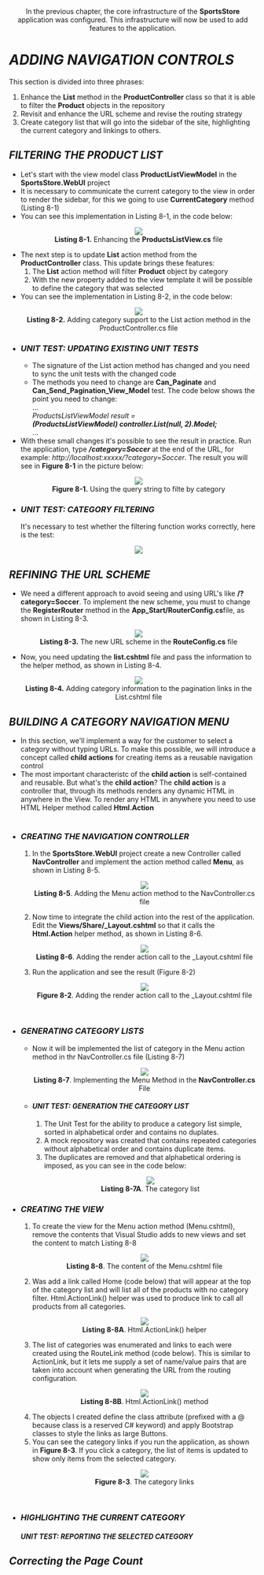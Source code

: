 <p align="center">
    In the previous chapter, the core infrastructure of the <b>SportsStore </b> application was configured. This infrastructure will now be used to add features to the application.    
</p>

<h1><i>ADDING NAVIGATION CONTROLS</i></h1>
    This section is divided into three phrases:<br />
    <ol>
        <li>
            Enhance the <b>List</b> method in the <b>ProductController</b> class so that it is able to filter the <b>Product</b> objects in the repository
        </li>
        <li>
            Revisit and enhance the URL scheme and revise the routing strategy
        </li>
        <li>
            Create category list that will go into the sidebar of the site, highlighting the current category and linkings to others.
        </li>                
    </ol>

<h2><i>FILTERING THE PRODUCT LIST</i></h2>
    <ul>
        <li>
            Let's start with the view model class <b>ProductListViewModel</b> in the <b>SportsStore.WebUI</b> project
        </li>
        <li>
            It is necessary to communicate the current category to the view in order to render the sidebar, for this we going to use <b>CurrentCategory</b> method (Listing 8-1)
        </li>
        <li>
            You can see this implementation in Listing 8-1, in the code below:
            <p align="center">
                <img src="Pictures/Listing 8-1.png" /><br />
                <b>Listing 8-1.</b> Enhancing the <b>ProductsListView.cs</b> file
            </p>
        </li>
        <li>
            The next step is to update <b>List</b> action method from the <b>ProductController</b> class. This update brings these features:
            <ol>
                <li>
                    The <b>List</b> action method will filter <b>Product</b> object by category
                </li>
                <li>
                    With the new property added to the view template it will be possible to define the category that was selected
                </li>
            </ol>
        </li>
        <li>
            You can see the implementation in Listing 8-2, in the code below:
            <p align="center">
                <img src="Pictures/Listing 8-2.png" /><br />
                <b>Listing 8-2.</b> Adding category support to the List action method in the ProductController.cs file
            </p>
        </li>
        <li>
            <h3><i>UNIT TEST: UPDATING EXISTING UNIT TESTS</i></h3>
                <ul>
                    <li>
                        The signature of the List action method has changed and you need to sync the unit tests with the changed code
                    </li>
                    <li>
                        The methods you need to change are <b>Can_Paginate</b> and <b>Can_Send_Pagination_View_Model</b> test. The code below shows the point you need to change:<br />
                            ...<br />
                            <i>
                            ProductsListViewModel result =<br />
                            <b>(ProductsListViewModel) controller.List(null, 2).Model;</b>
                            </i><br />
                            ...
                    </li>        
                </ul>
        </li>
        <li>
            With these small changes it's possible to see the result in practice. Run the application, type <b><i>/category=Soccer</i></b> at the end of the URL, for example: <i>http://localhost:xxxxx/?category=Soccer</i>. The result you will see in <b>Figure 8-1</b> in the picture below:
            <p align="center">
                <img src="Pictures/Figure 8-1.png" /><br />
                <b>Figure 8-1.</b> Using the query string to filte by category
            </p>
        </li>
        <li>
            <h3><i>UNIT TEST: CATEGORY FILTERING</i></h3>
            It's necessary to test whether the filtering function works correctly, here is the test:
            <p align="center">
                <img src="Pictures/UT_CATEGORY_FILTERING.png" />
            </p>
        </li>
    </ul>    

<h2><i>REFINING THE URL SCHEME</i></h2>
<ul>
    <li>
        We need a different approach to avoid seeing and using URL's like <b>/?category=Soccer</b>. To implement the new scheme, you must to change the <b>RegisterRouter</b> method in the <b>App_Start/RouterConfig.cs</b>file, as shown in Listing 8-3.
        <p align="center">
            <img src="Pictures/Listing 8-3.png" /><br />
            <b>Listing 8-3.</b> The new URL scheme in the <b>RouteConfig.cs</b> file
        </p>
    </li>
    <li>
        Now, you need updating the <b>list.cshtml</b> file and pass the information to the helper method, as shown in Listing 8-4.
        <p align="center">
            <img src="Pictures/Listing 8-4.png" /><br />
            <b>Listing 8-4.</b> Adding category information to the pagination links in the List.cshtml file
        </p>
    </li>
</ul>

<h2><i>BUILDING A CATEGORY NAVIGATION MENU</i></h2>
<ul>
    <li>
        In this section, we'll implement a way for the customer to select a category without typing URLs. To make this possible, we will introduce a concept called <b>child actions</b> for creating items as a reusable navigation control
    </li>
    <li>
        The most important characteristc of the <b>child action</b> is self-contained and reusable. But what's the <b>child action</b>? The <b>child action</b> is a controller that, through its methods renders any dynamic HTML in anywhere in the View. To render any HTML in anywhere you need to use HTML Helper method called <b>Html.Action</b><br /><br />
    </li>
    <li>
        <h3><i>CREATING THE NAVIGATION CONTROLLER</i></h3>
        <ol>
            <li>
                In the <b>SportsStore.WebUI</b> project create a new Controller called <b>NavController</b> and implement the action method called <b>Menu</b>, as shown in Listing 8-5.
                <p align="center">
                    <img src="Pictures/Listing 8-5.png" /><br />
                    <b>Listing 8-5</b>. Adding the Menu action method to the NavController.cs file
                </p>
            </li>
            <li>
                Now time to integrate the child action into the rest of the application. Edit the <b>Views/Share/_Layout.cshtml</b> so that it calls the <b>Html.Action</b> helper method, as shown in Listing 8-6.
                <p align="center">
                    <img src="Pictures/Listing 8-6.png" /><br />
                    <b>Listing 8-6</b>. Adding the render action call to the _Layout.cshtml file
                </p>
            </li>
            <li>
                Run the application and see the result (Figure 8-2)
                <p align="center">
                    <img src="Pictures/Figure 8-2.png" /><br />
                    <b>Figure 8-2</b>. Adding the render action call to the _Layout.cshtml file
                </p>
            </li>            
        </ol><br />
    </li>
    <li>
        <h3><i>GENERATING CATEGORY LISTS</i></h3>
        <ul>
            <li>
                Now it will be implemented the list of category in the Menu action method in thr NavController.cs file (Listing 8-7)
                <p align="center">
                    <img src="Pictures/Listing 8-7.png" /><br />
                    <b>Listing 8-7</b>. Implementing the Menu Method in the <b>NavController.cs</b> File
                </p>
            </li>
            <li>
                <h4><i>UNIT TEST: GENERATION THE CATEGORY LIST</i></h4>
                <ol>
                    <li>
                        The Unit Test for the ability to produce a category list simple, sorted in alphabetical order and contains no duplates.
                    </li>
                    <li>
                        A mock repository was created that contains repeated categories without alphabetical order and contains duplicate items.
                    </li>
                    <li>
                        The duplicates are removed and that alphabetical ordering is imposed, as you can see in the code below:
                        <p align="center">
                            <img src="Pictures/U_T_GENERATION_THE_CATEGORY_LIST.png" /><br />
                            <b>Listing 8-7A</b>. The category list
                        </p>
                    </li>
                </ol>
            </li>
        </ul>
    </li>
    <li>
        <h3><i>CREATING THE VIEW</i></h3>
        <ol>
            <li>
                To create the view for the Menu action method (Menu.cshtml), remove the contents that Visual Studio adds to new views and set the content to match Listing 8-8
                <p align="center">
                    <img src="Pictures/Listing 8-8.png" /><br />
                    <b>Listing 8-8</b>. The content of the Menu.cshtml file
                </p>
            </li>
            <li>
                Was add a link called Home (code below) that will appear at the top of the category list and will list all of the products with no category filter. Html.ActionLink() helper was used to produce link to call all products from all categories.
                <p align="center">
                    <img src="Pictures/Listing 8-8A.png" /><br />
                    <b>Listing 8-8A</b>. Html.ActionLink() helper
                </p>
            </li>
            <li>
                The list of categories was enumerated and links to each were created using the RouteLink method (code below). This is similar to ActionLink, but it lets me supply a set of name/value pairs that are taken into account when generating the URL from the routing configuration.
                <p align="center">
                    <img src="Pictures/Listing 8-8B.png" /><br />
                    <b>Listing 8-8B</b>. Html.ActionLink() method
                </p>
            </li>
            <li>
                The objects I created define the class attribute (prefixed with a @ because class is a reserved C# keyword) and apply Bootstrap classes to style the links as large Buttons.<br />
            </li>
            <li>
                You can see the category links if you run the application, as shown in <b>Figure 8-3</b>. If you click a category, the list of
                items is updated to show only items from the selected category.
                <p align="center">
                    <img src="Pictures/Figure 8-3.png" /><br />
                    <b>Figure 8-3</b>. The category links
                </p>
            </li><br />
        </ol>
    </li>
    <li>
        <h3><i>HIGHLIGHTING THE CURRENT CATEGORY</i></h3>
        <h4><i>UNIT TEST: REPORTING THE SELECTED CATEGORY</i></h4>
    </li>    
</ul>

<h2><i>Correcting the Page Count</i></h2>